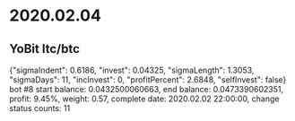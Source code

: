 # 2020.02.04
## YoBit ltc/btc

{"sigmaIndent": 0.6186, "invest": 0.04325, "sigmaLength": 1.3053, "sigmaDays": 11, "incInvest": 0, "profitPercent": 2.6848, "selfInvest": false}
bot #8 start balance: 0.0432500060663, end balance: 0.0473390602351, profit: 9.45%, weight: 0.57, complete date: 2020.02.02 22:00:00, change status counts: 11 